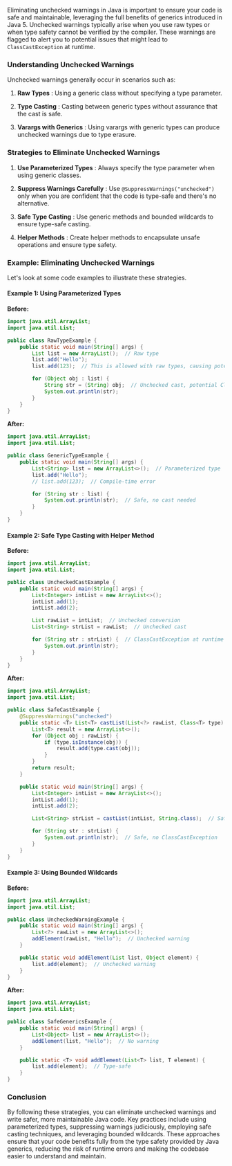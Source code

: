 Eliminating unchecked warnings in Java is important to ensure your code is safe and maintainable, leveraging the full benefits of generics introduced in Java 5. Unchecked warnings typically arise when you use raw types or when type safety cannot be verified by the compiler. These warnings are flagged to alert you to potential issues that might lead to `ClassCastException` at runtime.

### Understanding Unchecked Warnings

Unchecked warnings generally occur in scenarios such as:

1. **Raw Types** : Using a generic class without specifying a type parameter.

2. **Type Casting** : Casting between generic types without assurance that the cast is safe.

3. **Varargs with Generics** : Using varargs with generic types can produce unchecked warnings due to type erasure.

### Strategies to Eliminate Unchecked Warnings

1. **Use Parameterized Types** : Always specify the type parameter when using generic classes.

2. **Suppress Warnings Carefully** : Use `@SuppressWarnings("unchecked")` only when you are confident that the code is type-safe and there's no alternative.

3. **Safe Type Casting** : Use generic methods and bounded wildcards to ensure type-safe casting.

4. **Helper Methods** : Create helper methods to encapsulate unsafe operations and ensure type safety.

### Example: Eliminating Unchecked Warnings

Let's look at some code examples to illustrate these strategies.

#### Example 1: Using Parameterized Types

**Before:**

```java
import java.util.ArrayList;
import java.util.List;

public class RawTypeExample {
    public static void main(String[] args) {
        List list = new ArrayList();  // Raw type
        list.add("Hello");
        list.add(123);  // This is allowed with raw types, causing potential runtime issues

        for (Object obj : list) {
            String str = (String) obj;  // Unchecked cast, potential ClassCastException
            System.out.println(str);
        }
    }
}
```

**After:**

```java
import java.util.ArrayList;
import java.util.List;

public class GenericTypeExample {
    public static void main(String[] args) {
        List<String> list = new ArrayList<>();  // Parameterized type
        list.add("Hello");
        // list.add(123);  // Compile-time error

        for (String str : list) {
            System.out.println(str);  // Safe, no cast needed
        }
    }
}
```

#### Example 2: Safe Type Casting with Helper Method

**Before:**

```java
import java.util.ArrayList;
import java.util.List;

public class UncheckedCastExample {
    public static void main(String[] args) {
        List<Integer> intList = new ArrayList<>();
        intList.add(1);
        intList.add(2);

        List rawList = intList;  // Unchecked conversion
        List<String> strList = rawList;  // Unchecked cast

        for (String str : strList) {  // ClassCastException at runtime
            System.out.println(str);
        }
    }
}
```

**After:**

```java
import java.util.ArrayList;
import java.util.List;

public class SafeCastExample {
    @SuppressWarnings("unchecked")
    public static <T> List<T> castList(List<?> rawList, Class<T> type) {
        List<T> result = new ArrayList<>();
        for (Object obj : rawList) {
            if (type.isInstance(obj)) {
                result.add(type.cast(obj));
            }
        }
        return result;
    }

    public static void main(String[] args) {
        List<Integer> intList = new ArrayList<>();
        intList.add(1);
        intList.add(2);

        List<String> strList = castList(intList, String.class);  // Safe cast with warning suppressed inside the method

        for (String str : strList) {
            System.out.println(str);  // Safe, no ClassCastException
        }
    }
}
```

#### Example 3: Using Bounded Wildcards

**Before:**

```java
import java.util.ArrayList;
import java.util.List;

public class UncheckedWarningExample {
    public static void main(String[] args) {
        List<?> rawList = new ArrayList<>();
        addElement(rawList, "Hello");  // Unchecked warning
    }

    public static void addElement(List list, Object element) {
        list.add(element);  // Unchecked warning
    }
}
```

**After:**

```java
import java.util.ArrayList;
import java.util.List;

public class SafeGenericsExample {
    public static void main(String[] args) {
        List<Object> list = new ArrayList<>();
        addElement(list, "Hello");  // No warning
    }

    public static <T> void addElement(List<T> list, T element) {
        list.add(element);  // Type-safe
    }
}
```

### Conclusion

By following these strategies, you can eliminate unchecked warnings and write safer, more maintainable Java code. Key practices include using parameterized types, suppressing warnings judiciously, employing safe casting techniques, and leveraging bounded wildcards. These approaches ensure that your code benefits fully from the type safety provided by Java generics, reducing the risk of runtime errors and making the codebase easier to understand and maintain.
